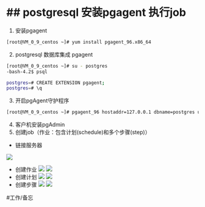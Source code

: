 # ## postgresql 安装pgagent 执行job

1. 安装pgagent
```bash
[root@VM_0_9_centos ~]# yum install pgagent_96.x86_64
```
2. postgresql 数据库集成 pgagent
```bash
[root@VM_0_9_centos ~]# su - postgres
-bash-4.2$ psql

postgres=# CREATE EXTENSION pgagent;
postgres=# \q
```
3. 开启pgAgent守护程序
```bash
[root@VM_0_9_centos ~]# pgagent_96 hostaddr=127.0.0.1 dbname=postgres user=postgres password=adagio314159
```
4. 客户机安装pgAdmin
5. 创建job（作业：包含计划(schedule)和多个步骤(step)）
- 链接服务器

![](DraggedImage.png)
- 创建作业
![](postgresql%20%E5%AE%89%E8%A3%85pgagent%20%E6%89%A7%E8%A1%8Cjob/DraggedImage.627d992f6cbf469f9016644a7914d049.png)
![](DraggedImage-1.png)
- 创建计划
![](postgresql%20%E5%AE%89%E8%A3%85pgagent%20%E6%89%A7%E8%A1%8Cjob/DraggedImage.95efe2d431b244fda7434cedabc087cb.png)
![](DraggedImage-2.png)
- 创建步骤
![](postgresql%20%E5%AE%89%E8%A3%85pgagent%20%E6%89%A7%E8%A1%8Cjob/DraggedImage.295cbffe5f7a4ffd900ec7786bf30c07.png)
![](DraggedImage-3.png)

#工作/备忘